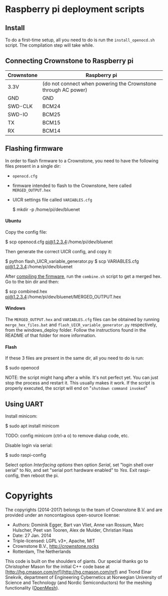 # Raspberry pi deployment scripts

## Install
To do a first-time setup, all you need to do is run the `install_openocd.sh` script. The compilation step will take while.

## Connecting Crownstone to Raspberry pi

Crownstone| Raspberry  pi
--- | ---
3.3V| (do not connect when powering the Crownstone through AC power)
GND| GND
SWD-CLK| BCM24
SWD-IO| BCM25
TX| BCM15
RX| BCM14

## Flashing firmware
In order to flash firmware to a Crownstone, you need to have the following files present in a single dir:

- `openocd.cfg`
- firmware intended to flash to the Crownstone, here called `MERGED_OUTPUT.hex`
- UICR settings file called `VARIABLES.cfg`

   $ mkdir -p /home/pi/dev/bluenet

#### Ubuntu
Copy the config file:

   $ scp openocd.cfg pi@1.2.3.4:/home/pi/dev/bluenet

Then generate the correct UICR config, and copy it:

   $ python flash_UICR_variable_generator.py
   $ scp VARIABLES.cfg pi@1.2.3.4:/home/pi/dev/bluenet

After [compiling the firmware](https://github.com/crownstone/bluenet), run the `combine.sh` script to get a merged hex. Go to the bin dir and then:

   $ scp combined.hex pi@1.2.3.4:/home/pi/dev/bluenet/MERGED_OUTPUT.hex

#### Windows
The `MERGED_OUTPUT.hex` and `VARIABLES.cfg` files can be obtained by running `merge_hex_files.bat` and  `flash_UICR_variable_generator.py` respectively, from the windows_deploy folder.
Follow the instructions found in the README of that folder for more information.


#### Flash

If these 3 files are present in the same dir, all you need to do is run:

   $ sudo openocd

NOTE: the script might hang after a while. It's not perfect yet. You can just stop the process and restart it. This usually makes it work. If the script is properly executed, the script will end on "`shutdown command invoked`"

## Using UART

Install minicom:

   $ sudo apt install minicom

TODO: config minicom (ctrl-a o) to remove dialup code, etc.

Disable login via serial:

   $ sudo raspi-config

Select option *Interfacing options* then option *Serial*, set "login shell over serial" to *No*, and set "serial port hardware enabled" to *Yes*. Exit raspi-config, then reboot the pi.

# Copyrights

The copyrights (2014-2017) belongs to the team of Crownstone B.V. and are provided under an noncontagious open-source license:

* Authors: Dominik Egger, Bart van Vliet, Anne van Rossum, Marc Hulscher, Peet van Tooren, Alex de Mulder, Christian Haas
* Date: 27 Jan. 2014
* Triple-licensed: LGPL v3+, Apache, MIT
* Crownstone B.V., http://crownstone.rocks
* Rotterdam, The Netherlands

This code is built on the shoulders of giants. Our special thanks go to Christopher Mason for the initial C++ code base at [http://hg.cmason.com/nrf](http://hg.cmason.com/nrf) and Trond Einar Snekvik, department of Engineering Cybernetics at Norwegian University of Science and Technology (and Nordic Semiconductors) for the meshing functionality ([OpenMesh](https://github.com/NordicSemiconductor/nRF51-ble-bcast-mesh)).
